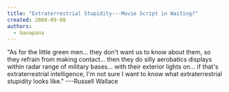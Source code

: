 ```yaml
---
title: "Extraterrestrial Stupidity---Movie Script in Waiting?"
created: 2008-09-08
authors: 
  - banapana
---
```


"As for the little green men... they don't want us to know about them, so they refrain from making contact... then they do silly aerobatics displays within radar range of military bases... with their exterior lights on... if that's extraterrestrial intelligence, I'm not sure I want to know what extraterrestrial stupidity looks like." ---Russell Wallace
